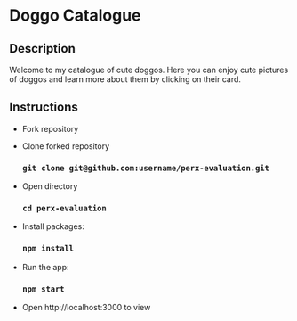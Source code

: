 # Doggo Catalogue

## Description

Welcome to my catalogue of cute doggos. Here you can enjoy cute pictures of doggos and learn more about them by clicking on their card.

## Instructions

- Fork repository

- Clone forked repository
   ### `git clone git@github.com:username/perx-evaluation.git`

- Open directory
   ### `cd perx-evaluation`

- Install packages:
   ### `npm install`

- Run the app:
   ### `npm start`

- Open http://localhost:3000 to view